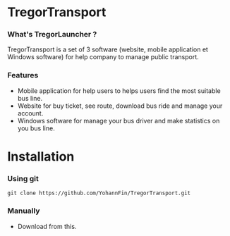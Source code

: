 # TregorTransport

### What's TregorLauncher ?
<p>TregorTransport is a set of 3 software (website, mobile application et Windows software) for help company to manage public transport.</p>

### Features
 * Mobile application for help users to helps users find the most suitable bus line.
 * Website for buy ticket, see route, download bus ride and manage your account.
 * Windows software for manage your bus driver and make statistics on you bus line.
 
 
# Installation

### Using git
  ```
  git clone https://github.com/YohannFin/TregorTransport.git
  ```
### Manually
 * Download from this.
